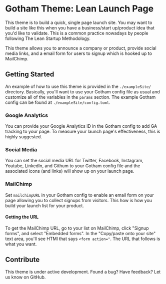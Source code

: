 # Gotham Theme: Lean Launch Page

This theme is to build a quick, single page launch site. You may want to build a site like this when you have a business/start up/product idea that you'd like to validate. This is a common practice nowadays by people following The Lean Startup Methodology.

This theme allows you to announce a company or product, provide social media links, and a email form for users to signup which is hooked up to MailChimp.

## Getting Started

An example of how to use this theme is provided in the `./exampleSite/` directory. Basically, you'll want to use your Gotham config file as usual and customize all of the variables in the `params` section. The example Gotham config can be found at `./exampleSite/config.toml`.

### Google Analytics

You can provide your Google Analytics ID in the Gotham config to add GA tracking to your page. To measure your launch page's effectiveness, this is highly suggested.

### Social Media

You can set the social media URL for Twitter, Facebook, Instagram, Youtube, LinkedIn, and Githum to your Gotham config file and the associated icons (and links) will show up on your launch page.

### MailChimp

Set `mailchimpURL` in your Gotham config to enable an email form on your page allowing you to collect signups from visitors. This how is how you build your launch list for your product.

#### Getting the URL

To get the MailChimp URL, go to your list on MailChimp, click "Signup forms", and select "Embedded forms". In the "Copy/paste onto your site" text area, you'll see HTMl that says `<form action="`. The URL that follows is what you want.

## Contribute

This theme is under active development. Found a bug? Have feedback? Let us know on GitHub.
